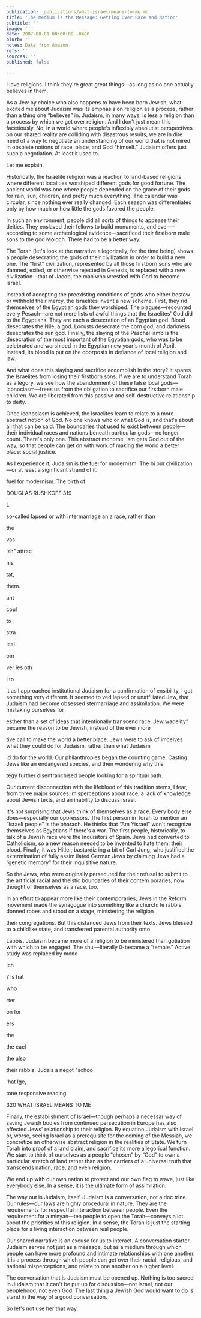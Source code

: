 ```yaml
---
publication: _publications/what-israel-means-to-me.md
title: 'The Medium is the Message: Getting Over Race and Nation'
subtitle: ''
image: ''
date: 2007-08-01 00:00:00 -0400
blurb: ''
notes: Date from Amazon
refs: ''
sources: ''
published: false

---
```

I love religions. I think they're great great things—as long as no one actually believes in them.

As a Jew by choice who also happens to have been born Jewish, what excited me about Judaism was its emphasis on religion as a process, rather than a thing one “believes” in. Judaism, in many ways, is less a religion than a process by which we get over religion. And I don't just mean this facetiously. No, in a world where people's inflexibly absolutist perspectives on our shared reality are colliding with disastrous results, we are in dire need of a way to negotiate an understanding of our world that is not mired in obsolete notions of race, place, and God "himself.” Judaism offers just such a negotiation. At least it used to.

Let me explain.

Historically, the Israelite religion was a reaction to land-based religions where different localities worshiped different gods for good fortune. The ancient world was one where people depended on the grace of their gods for rain, sun, children, and pretty much everything. The calendar was circular, since nothing ever really changed. Each season was differentiated only by how much or how little the gods favored the people.

In such an environment, people did all sorts of things to appease their deities. They enslaved their fellows to build monuments, and even—according to some archeological evidence—sacrificed their firstborn male sons to the god Moloch. There had to be a better way.

The Torah (let's look at the narrative allegorically, for the time being) shows a people desecrating the gods of their civilization in order to build a new one. The "first" civilization, represented by all those firstborn sons who are damned, exiled, or otherwise rejected in Genesis, is replaced with a new civilization—that of Jacob, the man who wrestled with God to become Israel.

Instead of accepting the preexisting conditions of gods who either bestow or withhold their mercy, the Israelites invent a new scheme. First, they rid themselves of the Egyptian gods they worshiped. The plagues—recounted every Pesach—are not mere lists of awful things that the Israelites' God did to the Egyptians. They are each a desecration of an Egyptian god. Blood desecrates the Nile, a god. Locusts desecrate the corn god, and darkness desecrates the sun god. Finally, the slaying of the Paschal lamb is the desecration of the most important of the Egyptian gods, who was to be celebrated and worshiped in the Egyptian new year's month of April. Instead, its blood is put on the doorposts in defiance of local religion and law.

And what does this slaying and sacrifice accomplish in the story? It spares the Israelites from losing their firstborn sons. If we are to understand Torah as allegory, we see how the abandonment of these false local gods—iconoclasm—frees us from the obligation to sacrifice our firstborn male children. We are liberated from this passive and self-destructive relationship to deity.

Once iconoclasm is achieved, the Israelites learn to relate to a more abstract notion of God. No one knows who or what God is, and that's about all that can be said. The boundaries that used to exist between people—their individual races and nations beneath particu lar gods—no longer count. There's only one. This abstract monome, ism gets God out of the way, so that people can get on with work of making the world a better place: social justice.

As I experience it, Judaism is the fuel for modernism. The bi our civilization—or at least a significant strand of it.

fuel for modernism. The birth of

DOUGLAS RUSHKOFF 319

L

so-called lapsed or with intermarriage an a race, rather than

the

vas

ish" attrac

his

tat,

them.

ant

coul

to

stra

ical

om

ver ies oth

i to

it as I approached institutional Judaism for a confirmation of ensibility, I got something very different. It seemed to ved lapsed or unaffiliated Jew, that Judaism had become obsessed stermarriage and assimilation. We were mistaking ourselves for

esther than a set of ideas that intentionally transcend race. Jew wadelity” became the reason to be Jewish, instead of the ever more

tive call to make the world a better place. Jews were to ask of imcelves what they could do for Judaism, rather than what Judaism

ld do for the world. Our philanthropies began the counting game, Casting Jews like an endangered species, and then wondering why this

tegy further disenfranchised people looking for a spiritual path.

Our current disconnection with the lifeblood of this tradition stems, I fear, from three major sources: misperceptions about race, a lack of knowledge about Jewish texts, and an inability to discuss Israel.

It's not surprising that Jews think of themselves as a race. Every body else does—especially our oppressors. The first person in Torah to mention an “Israeli people” is the pharaoh. He thinks that “Am Yisrael” won't recognize themselves as Egyptians if there's a war. The first people, historically, to talk of a Jewish race were the Inquisitors of Spain. Jews had converted to Catholicism, so a new reason needed to be invented to hate them: their blood. Finally, it was Hitler, bastardiz ing a bit of Carl Jung, who justified the extermination of fully assim ilated German Jews by claiming Jews had a “genetic memory” for their inquisitive nature.

So the Jews, who were originally persecuted for their refusal to submit to the artificial racial and theistic boundaries of their contem poraries, now thought of themselves as a race, too.

In an effort to appear more like their contemporaries, Jews in the Reform movement made the synagogue into something like a church: le rabbis donned robes and stood on a stage, ministering the religion

their congregations. But this distanced Jews from their texts. Jews blessed to a childlike state, and transferred parental authority onto

Labbis. Judaism became more of a religion to be ministered than gotiation with which to be engaged. The shul—literally 0-became a “temple.” Active study was replaced by mono

ich

? is hat

who

rter

on for

ers

the

the cael

the also

their rabbis. Judais a negot "schoo

'hat Ige,

tone responsive reading.

320 WHAT ISRAEL MEANS TO ME

Finally, the establishment of Israel—though perhaps a necessar way of saving Jewish bodies from continued persecution in Europe has also affected Jews' relationship to their religion. By equatino Judaism with Israel or, worse, seeing Israel as a prerequisite for the coming of the Messiah, we concretize an otherwise abstract religion in the realities of State. We turn Torah into proof of a land claim, and sacrifice its more allegorical function. We start to think of ourselves as a people "chosen” by “God” to own a particular stretch of land rather than as the carriers of a universal truth that transcends nation, race, and even religion.

We end up with our own nation to protect and our own flag to wave, just like everybody else. In a sense, it is the ultimate form of assimilation.

The way out is Judaism, itself. Judaism is a conversation, not a doc trine. Our rules—our laws are highly procedural in nature. They are the requirements for respectful interaction between people. Even the requirement for a minyan—ten people to open the Torah—conveys a lot about the priorities of this religion. In a sense, the Torah is just the starting place for a living interaction between real people.

Our shared narrative is an excuse for us to interact. A conversation starter. Judaism serves not just as a message, but as a medium through which people can have more profound and intimate relationships with one another. It is a process through which people can get over their racial, religious, and national misperceptions, and relate to one another on a higher level.

The conversation that is Judaism must be opened up. Nothing is too sacred in Judaism that it can't be put up for discussion—not Israel, not our peoplehood, not even God. The last thing a Jewish God would want to do is stand in the way of a good conversation.

So let's not use her that way.